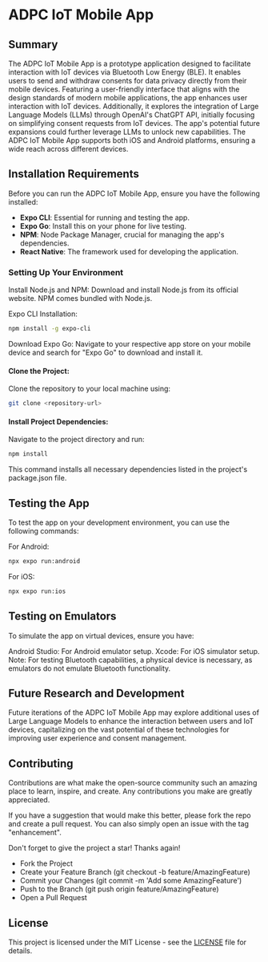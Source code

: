 # ADPC IoT Mobile App

## Summary

The ADPC IoT Mobile App is a prototype application designed to facilitate interaction with IoT devices via Bluetooth Low Energy (BLE). It enables users to send and withdraw consents for data privacy directly from their mobile devices. Featuring a user-friendly interface that aligns with the design standards of modern mobile applications, the app enhances user interaction with IoT devices. Additionally, it explores the integration of Large Language Models (LLMs) through OpenAI's ChatGPT API, initially focusing on simplifying consent requests from IoT devices. The app's potential future expansions could further leverage LLMs to unlock new capabilities. The ADPC IoT Mobile App supports both iOS and Android platforms, ensuring a wide reach across different devices.

## Installation Requirements

Before you can run the ADPC IoT Mobile App, ensure you have the following installed:

- **Expo CLI**: Essential for running and testing the app.
- **Expo Go**: Install this on your phone for live testing.
- **NPM**: Node Package Manager, crucial for managing the app's dependencies.
- **React Native**: The framework used for developing the application.

### Setting Up Your Environment

Install Node.js and NPM: Download and install Node.js from its official website. NPM comes bundled with Node.js.

Expo CLI Installation:

```bash
npm install -g expo-cli
``` 

Download Expo Go: Navigate to your respective app store on your mobile device and search for "Expo Go" to download and install it.

#### Clone the Project:
Clone the repository to your local machine using:

```bash
git clone <repository-url>
```

#### Install Project Dependencies: 
Navigate to the project directory and run:

```bash
npm install
```

This command installs all necessary dependencies listed in the project's package.json file.

## Testing the App

To test the app on your development environment, you can use the following commands:

For Android:
```bash
npx expo run:android
```

For iOS:
```bash
npx expo run:ios
```

## Testing on Emulators

To simulate the app on virtual devices, ensure you have:

Android Studio: For Android emulator setup.
Xcode: For iOS simulator setup.
Note: For testing Bluetooth capabilities, a physical device is necessary, as emulators do not emulate Bluetooth functionality.

## Future Research and Development

Future iterations of the ADPC IoT Mobile App may explore additional uses of Large Language Models to enhance the interaction between users and IoT devices, capitalizing on the vast potential of these technologies for improving user experience and consent management.

## Contributing

Contributions are what make the open-source community such an amazing place to learn, inspire, and create. Any contributions you make are greatly appreciated.

If you have a suggestion that would make this better, please fork the repo and create a pull request. You can also simply open an issue with the tag "enhancement".

Don't forget to give the project a star! Thanks again!

- Fork the Project
- Create your Feature Branch (git checkout -b feature/AmazingFeature)
- Commit your Changes (git commit -m 'Add some AmazingFeature')
- Push to the Branch (git push origin feature/AmazingFeature)
- Open a Pull Request

## License

This project is licensed under the MIT License - see the [LICENSE](LICENSE.md) file for details.
